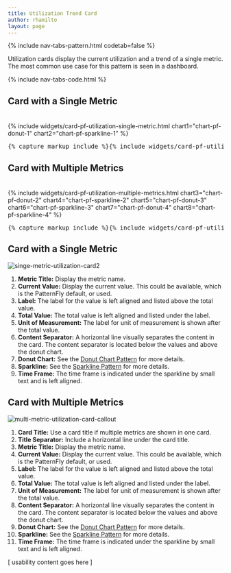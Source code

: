 ```yaml
---
title: Utilization Trend Card
author: rhamilto
layout: page
---
```


{% include nav-tabs-pattern.html codetab=false %}
<div class="tab-content">
  <div role="tabpanel" class="tab-pane active" id="usage-and-examples">
    <p>Utilization cards display the current utilization and a trend of a single metric.  The most common use case for this pattern is seen in a dashboard.</p>
    {% include nav-tabs-code.html %}
    <div class="tab-content">
      <div role="tabpanel" class="tab-pane nested active" id="ref-impl">
        <h2>Card with a Single Metric</h2>
        <div class="example-pf">
          <div class="example-pf-demo example-pf-demo-no-padding">
            <div class="cards-pf">
              <div class="container-fluid container-cards-pf" style="margin-top: 0;">
                <div class="row row-cards-pf" style="padding-top: 20px;">
                  <!-- Important:  if you need to nest additional .row within a .row.row-cards-pf, do *not* use .row-cards-pf on the nested .row  -->
                  {% include widgets/card-pf-utilization-single-metric.html chart1="chart-pf-donut-1" chart2="chart-pf-sparkline-1" %}
                </div>
              </div>
            </div>
          </div>
        </div>
        <pre class="prettyprint">{% capture markup_include %}{% include widgets/card-pf-utilization-single-metric.html chart1="chart-pf-donut-1" chart2="chart-pf-sparkline-1" %}{% endcapture %}{{ markup_include | xml_escape }}</pre>
        <h2>Card with Multiple Metrics</h2>
        <div class="example-pf">
          <div class="example-pf-demo example-pf-demo-no-padding">
            <div class="cards-pf">
              <div class="container-fluid container-cards-pf" style="margin-top: 0;">
                <div class="row row-cards-pf" style="padding-top: 20px;">
                  <!-- Important:  if you need to nest additional .row within a .row.row-cards-pf, do *not* use .row-cards-pf on the nested .row  -->
                  {% include widgets/card-pf-utilization-multiple-metrics.html chart3="chart-pf-donut-2" chart4="chart-pf-sparkline-2" chart5="chart-pf-donut-3" chart6="chart-pf-sparkline-3" chart7="chart-pf-donut-4" chart8="chart-pf-sparkline-4" %}
                </div>
              </div>
            </div>
          </div>
        </div>
        <pre class="prettyprint">{% capture markup_include %}{% include widgets/card-pf-utilization-multiple-metrics.html chart3="chart-pf-donut-2" chart4="chart-pf-sparkline-2" chart5="chart-pf-donut-3" chart6="chart-pf-sparkline-3" chart7="chart-pf-donut-4" chart8="chart-pf-sparkline-4" %}{% endcapture %}{{ markup_include | xml_escape }}</pre>
      </div>
      <div role="tabpanel" class="tab-pane nested" id="angular">
        <div ng-app="docsApp" ng-controller="DocsController" class="content">
          <div ng-include src="'/components/angular-patternfly/dist/docs/partials/api/patternfly.charts.directive.pfUtilizationChart.html'"></div>
        </div>
      </div>
    </div>
  </div>
  <div role="tabpanel" class="tab-pane" id="design">
    <h2>Card with a Single Metric</h2>
    <div class="row">
      <div class="col-md-7">
        <img src="{{site.baseurl}}assets/img/singe-metric-utilization-card2.png" alt="singe-metric-utilization-card2" />
      </div>
      <div class="col-md-5">
        <ol>
          <li><b>Metric Title:</b> Display the metric name.</li>
          <li><b>Current Value:</b> Display the current value. This could be available, which is the PatternFly default, or used.</li>
          <li><b>Label:</b> The label for the value is left aligned and listed above the total value.</li>
          <li><b>Total Value:</b> The total value is left aligned and listed under the label.</li>
          <li><b>Unit of Measurement:</b> The label for unit of measurement is shown after the total value.</li>
          <li><b>Content Separator:</b> A horizontal line visually separates the content in the card. The content separator is located below the values and above the donut chart. </li>
          <li><b>Donut Chart:</b> See the <a href="{{ site.baseurl}}patterns/donut-chart/">Donut Chart Pattern</a> for more details.</li>
          <li><b>Sparkline:</b> See the <a href="{{ site.baseurl}}patterns/sparkline/">Sparkline Pattern</a> for more details.</li>
          <li><b>Time Frame:</b> The time frame is indicated under the sparkline by small text and is left aligned.</li>
        </ol>
      </div>
    </div>
    <h2>Card with Multiple Metrics</h2>
    <div class="row">
      <div class="col-md-7">
        <img src="{{site.baseurl}}assets/img/multi-metric-utilization-card-callout1.png" alt="multi-metric-utilization-card-callout"/>
      </div>
      <div class="col-md-5">
        <ol>
          <li><b>Card Title:</b> Use a card title if multiple metrics are shown in one card.</li>
          <li><b>Title Separator:</b> Include a horizontal line under the card title.</li>
          <li><b>Metric Title:</b> Display the metric name.</li>
          <li><b>Current Value:</b> Display the current value. This could be available, which is the PatternFly default, or used.</li>
          <li><b>Label:</b> The label for the value is left aligned and listed above the total value.</li>
          <li><b>Total Value:</b> The total value is left aligned and listed under the label.</li>
          <li><b>Unit of Measurement:</b> The label for unit of measurement is shown after the total value.</li>
          <li><b>Content Separator:</b> A horizontal line visually separates the content in the card. The content separator is located below the values and above the donut chart.</li>
          <li><b>Donut Chart:</b> See the <a href="{{ site.baseurl}}patterns/donut-chart/">Donut Chart Pattern</a> for more details.</li>
          <li><b>Sparkline:</b> See the <a href="{{ site.baseurl}}patterns/sparkline/">Sparkline Pattern</a> for more details.</li>
          <li><b>Time Frame:</b> The time frame is indicated under the sparkline by small text and is left aligned.</li>
        </ol>
      </div>
    </div>
  </div>
  <div role="tabpanel" class="tab-pane" id="usability-test">
    [ usability content goes here ]
  </div>
</div>
